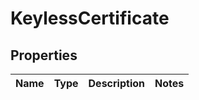 # KeylessCertificate

## Properties
Name | Type | Description | Notes
------------ | ------------- | ------------- | -------------
